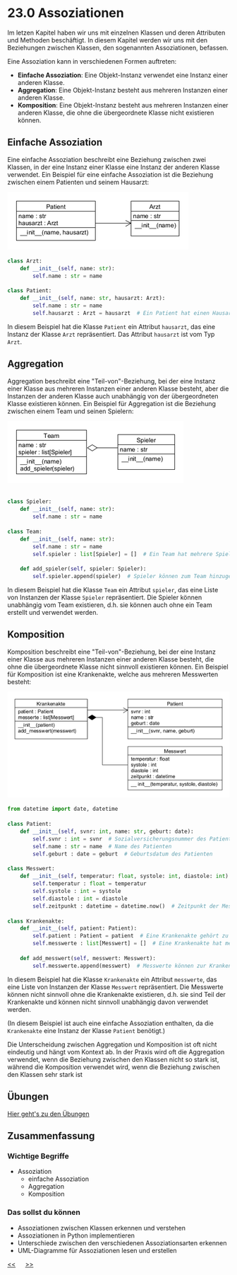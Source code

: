 # 23.0 Assoziationen

Im letzen Kapitel haben wir uns mit einzelnen Klassen 
und deren Attributen und Methoden beschäftigt.
In diesem Kapitel werden wir uns mit den Beziehungen
zwischen Klassen, den sogenannten Assoziationen, befassen.

Eine Assoziation kann in verschiedenen Formen auftreten:
- **Einfache Assoziation**: Eine Objekt-Instanz verwendet eine Instanz einer anderen Klasse.
- **Aggregation**: Eine Objekt-Instanz besteht aus mehreren Instanzen einer anderen Klasse.
- **Komposition**: Eine Objekt-Instanz besteht aus mehreren Instanzen einer anderen Klasse,
  die ohne die übergeordnete Klasse nicht existieren können.

## Einfache Assoziation

Eine einfache Assoziation beschreibt eine Beziehung zwischen zwei Klassen,
in der eine Instanz einer Klasse eine Instanz der anderen Klasse verwendet.
Ein Beispiel für eine einfache Assoziation ist 
die Beziehung zwischen einem Patienten und seinem Hausarzt:

![einfache Assoziation](../img/23.1/einfache_assoziation.png)

```python
class Arzt:
    def __init__(self, name: str):
        self.name : str = name

class Patient:
    def __init__(self, name: str, hausarzt: Arzt):
        self.name : str = name
        self.hausarzt : Arzt = hausarzt  # Ein Patient hat einen Hausarzt
```
In diesem Beispiel hat die Klasse `Patient` ein Attribut `hausarzt`,
das eine Instanz der Klasse `Arzt` repräsentiert.
Das Attribut `hausarzt` ist vom Typ `Arzt`.

## Aggregation

Aggregation beschreibt eine "Teil-von"-Beziehung,
bei der eine Instanz einer Klasse aus mehreren Instanzen 
einer anderen Klasse besteht,
aber die Instanzen der anderen Klasse 
auch unabhängig von der übergeordneten Klasse existieren können.
Ein Beispiel für Aggregation ist die Beziehung 
zwischen einem Team und seinen Spielern:

![Aggregation](../img/23.1/aggregation.png)

```python
        
class Spieler:
    def __init__(self, name: str):
        self.name : str = name

class Team:
    def __init__(self, name: str):
        self.name : str = name
        self.spieler : list[Spieler] = []  # Ein Team hat mehrere Spieler

    def add_spieler(self, spieler: Spieler):
        self.spieler.append(spieler)  # Spieler können zum Team hinzugefügt werden
```


In diesem Beispiel hat die Klasse `Team` ein Attribut `spieler`,
das eine Liste von Instanzen der Klasse `Spieler` repräsentiert.
Die Spieler können unabhängig vom Team existieren,
d.h. sie können auch ohne ein Team erstellt und verwendet werden.

## Komposition
Komposition beschreibt eine "Teil-von"-Beziehung,
bei der eine Instanz einer Klasse aus mehreren Instanzen 
einer anderen Klasse besteht,
die ohne die übergeordnete Klasse nicht sinnvoll existieren können.
Ein Beispiel für Komposition ist eine Krankenakte, 
welche aus mehreren Messwerten besteht:

![Komposition](../img/23.1/komposition.png)

```python
from datetime import date, datetime

class Patient:
    def __init__(self, svnr: int, name: str, geburt: date):
        self.svnr : int = svnr  # Sozialversicherungsnummer des Patienten
        self.name : str = name  # Name des Patienten
        self.geburt : date = geburt  # Geburtsdatum des Patienten

class Messwert:
    def __init__(self, temperatur: float, systole: int, diastole: int):
        self.temperatur : float = temperatur
        self.systole : int = systole
        self.diastole : int = diastole
        self.zeitpunkt : datetime = datetime.now()  # Zeitpunkt der Messung

class Krankenakte:
    def __init__(self, patient: Patient):
        self.patient : Patient = patient  # Eine Krankenakte gehört zu einem Patienten
        self.messwerte : list[Messwert] = []  # Eine Krankenakte hat mehrere Messwerte

    def add_messwert(self, messwert: Messwert):
        self.messwerte.append(messwert)  # Messwerte können zur Krankenakte hinzugefügt werden
```
In diesem Beispiel hat die Klasse `Krankenakte` ein Attribut `messwerte`,
das eine Liste von Instanzen der Klasse `Messwert` repräsentiert.
Die Messwerte können nicht sinnvoll ohne die Krankenakte existieren,
d.h. sie sind Teil der Krankenakte und können nicht sinnvoll
unabhängig davon verwendet werden.

(In diesem Beispiel ist auch eine einfache Assoziation enthalten,
da die `Krankenakte` eine Instanz der Klasse `Patient` benötigt.)


Die Unterscheidung zwischen Aggregation und Komposition
ist oft nicht eindeutig und hängt vom Kontext ab.
In der Praxis wird oft die Aggregation verwendet,
wenn die Beziehung zwischen den Klassen nicht so stark ist,
während die Komposition verwendet wird,
wenn die Beziehung zwischen den Klassen sehr stark ist

## Übungen
[Hier geht's zu den Übungen](../uebungen/UE_23.0_Assoziationen.md)

## Zusammenfassung
### Wichtige Begriffe
- Assoziation
  - einfache Assoziation
  - Aggregation
  - Komposition
  
### Das sollst du können
- Assoziationen zwischen Klassen erkennen und verstehen
- Assoziationen in Python implementieren
- Unterschiede zwischen den verschiedenen Assoziationsarten erkennen
- UML-Diagramme für Assoziationen lesen und erstellen






[<<](22.1_UML.md) &emsp; [>>](#)